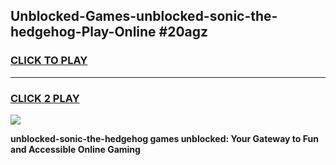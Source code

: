 
## Unblocked-Games-unblocked-sonic-the-hedgehog-Play-Online #20agz
<h3>
<a href="https://news.freeplayer.one?title=unblocked-sonic-the-hedgehog&ref=3">CLICK TO PLAY</a></h3>
<hr>

<h3>
<a href="https://news.freeplayer.one?title=unblocked-sonic-the-hedgehog&ref=3">CLICK 2 PLAY</a>
  
</h3>

<a href="https://news.freeplayer.one?title=unblocked-sonic-the-hedgehog&ref=3"><img src="https://clearcache.store/games.png"></a>


**unblocked-sonic-the-hedgehog games unblocked: Your Gateway to Fun and Accessible Online Gaming**
